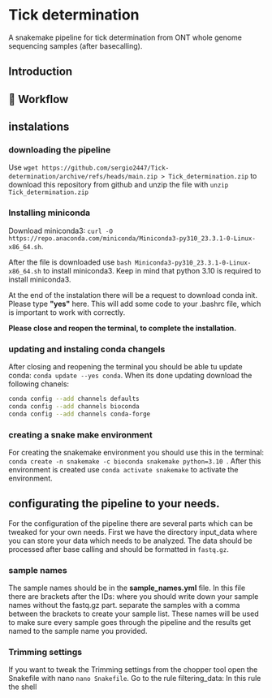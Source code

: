 # Tick determination
A snakemake pipeline for tick determination from ONT whole genome sequencing samples (after basecalling).

## Introduction

## 🐍 Workflow

## instalations

### downloading the pipeline
Use `wget https://github.com/sergio2447/Tick-determination/archive/refs/heads/main.zip > Tick_determination.zip`  to download this repository from github and unzip the file with `unzip Tick_determination.zip`

### Installing miniconda
Download miniconda3: `curl -O https://repo.anaconda.com/miniconda/Miniconda3-py310_23.3.1-0-Linux-x86_64.sh`.

After the file is downloaded use `bash Miniconda3-py310_23.3.1-0-Linux-x86_64.sh` to install miniconda3. Keep in mind that python 3.10 is required to install miniconda3.

At the end of the instalation there will be a request to download conda init. Please type **"yes"** here. This will add some code to your .bashrc file, which is important to work with correctly.

**Please close and reopen the terminal, to complete the installation.**

### updating and instaling conda changels
After closing and reopening the terminal you should be able tu update conda: `conda update --yes conda`.
When its done updating download the following chanels:

```bash
conda config --add channels defaults
conda config --add channels bioconda
conda config --add channels conda-forge
```

### creating a snake make environment
For creating the snakemake environment you should use this in the terminal: `conda create -n snakemake -c bioconda snakemake python=3.10 `.  After this environment is created use `conda activate snakemake` to activate the environment.

## configurating the pipeline to your needs.
For the configuration of the pipeline there are several parts which can be tweaked for your own needs.
First we have the directory input_data where you can store your data which needs to be analyzed. The data should be processed after base calling and should be formatted in `fastq.gz`.

### sample names
The sample names should be in the **sample_names.yml** file. In this file there are brackets after the IDs: where you should write down your sample names without the fastq.gz part. separate the samples with a comma between the brackets to create your sample list. These names will be used to make sure every sample goes through the pipeline and the results get named to the sample name you provided.

### Trimming settings
If you want to tweak the Trimming settings from the chopper tool open the Snakefile with nano `nano Snakefile`. Go to the rule filtering_data: In this rule the shell 
